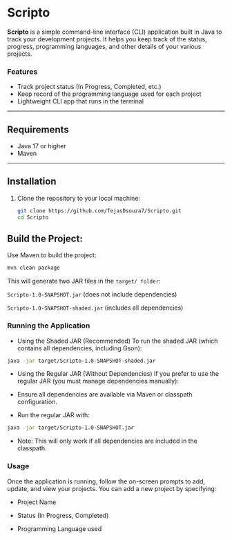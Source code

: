# Scripto

**Scripto** is a simple command-line interface (CLI) application built in Java to track your development projects. It helps you keep track of the status, progress, programming languages, and other details of your various projects.

### Features
- Track project status (In Progress, Completed, etc.)
- Keep record of the programming language used for each project
- Lightweight CLI app that runs in the terminal

---

## Requirements

- Java 17 or higher
- Maven

---

## Installation

1. Clone the repository to your local machine:
   
   ```bash
   git clone https://github.com/TejasDsouza7/Scripto.git
   cd Scripto
   ```

## Build the Project:

 Use Maven to build the project:

   ```bash
mvn clean package
```

This will generate two JAR files in the ```target/ folder```:

`Scripto-1.0-SNAPSHOT.jar` (does not include dependencies)

`Scripto-1.0-SNAPSHOT-shaded.jar` (includes all dependencies)

### Running the Application

- Using the Shaded JAR (Recommended)
To run the shaded JAR (which contains all dependencies, including Gson):

```bash
java -jar target/Scripto-1.0-SNAPSHOT-shaded.jar
```
- Using the Regular JAR (Without Dependencies)
If you prefer to use the regular JAR (you must manage dependencies manually):

- Ensure all dependencies are available via Maven or classpath configuration.

- Run the regular JAR with:

```bash
java -jar target/Scripto-1.0-SNAPSHOT.jar
```
- Note: This will only work if all dependencies are included in the classpath.

### Usage
Once the application is running, follow the on-screen prompts to add, update, and view your projects. You can add a new project by specifying:

- Project Name

- Status (In Progress, Completed)

- Programming Language used

